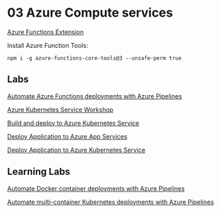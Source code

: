 # 03 Azure Compute services

[Azure Functions Extension](https://marketplace.visualstudio.com/items?itemName=ms-azuretools.vscode-azurefunctions)

Install Azure Function Tools:

```
npm i -g azure-functions-core-tools@3 --unsafe-perm true
```

## Labs

[Automate Azure Functions deployments with Azure Pipelines](https://docs.microsoft.com/en-us/learn/modules/deploy-azure-functions/)

[Azure Kubernetes Service Workshop](https://docs.microsoft.com/en-us/learn/modules/aks-workshop/)

[Build and deploy to Azure Kubernetes Service](https://docs.microsoft.com/en-us/azure/devops/pipelines/ecosystems/kubernetes/aks-template?view=azure-devops)

[Deploy Application to Azure App Services](http://microsoft.github.io/PartsUnlimited/iac/200.2x-IaCDeployApptoAppServices.html)

[Deploy Application to Azure Kubernetes Service](http://microsoft.github.io/PartsUnlimited/iac/200.2x-IaCDeployApptoAKS.html)

## Learning Labs

[Automate Docker container deployments with Azure Pipelines](https://docs.microsoft.com/en-us/learn/modules/deploy-docker/)

[Automate multi-container Kubernetes deployments with Azure Pipelines](https://docs.microsoft.com/en-us/learn/modules/deploy-kubernetes/)
